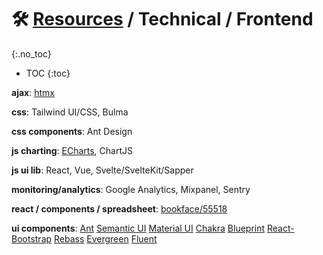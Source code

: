 
# 🛠 [Resources](/stack/) / Technical / Frontend
{:.no_toc}

* TOC
{:toc}


__ajax__: [htmx](https://htmx.org/)

__css__: Tailwind UI/CSS, Bulma

__css components__: Ant Design

__js charting__: 
  [ECharts](https://echarts.apache.org/en/index.html),
  ChartJS 

__js ui lib__: React, Vue, Svelte/SvelteKit/Sapper

__monitoring/analytics__: Google Analytics, Mixpanel, Sentry

__react / components / spreadsheet__: [bookface/55518](https://bookface.ycombinator.com/posts/55518)

__ui components__:
[Ant](https://ant.design/components/overview/)
[Semantic UI](https://react.semantic-ui.com/elements/button/)
[Material UI](https://material-ui.com/)
[Chakra](https://chakra-ui.com/theme)
[Blueprint](https://blueprintjs.com/docs/#core/components/skeleton)
[React-Bootstrap](https://react-bootstrap.github.io/components/alerts/)
[Rebass](https://rebassjs.org/forms/checkbox)
[Evergreen](https://evergreen.segment.com/components/)
[Fluent](https://developer.microsoft.com/en-us/fluentui#/)


